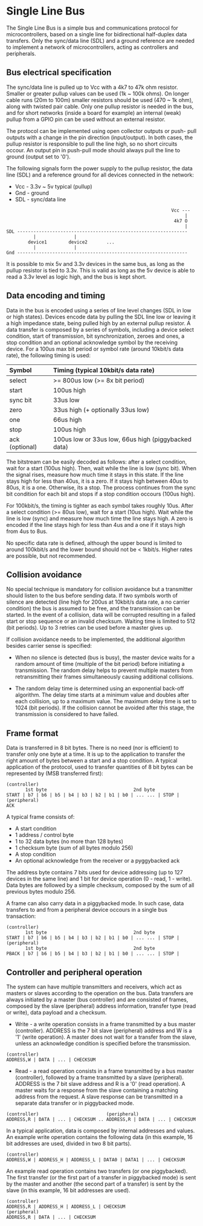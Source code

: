 # Single Line Bus

The Single Line Bus is a simple bus and communications protocol for
microcontrollers, based on a single line for bidirectional half-duplex
data transfers. Only the sync/data line (SDL) and a ground reference
are needed to implement a network of microcontrollers, acting as
controllers and peripherals.


## Bus electrical specification

The sync/data line is pulled up to Vcc with a 4k7 to 47k ohm resistor.
Smaller or greater pullup values can be used (1k ~ 100k ohms). On longer
cable runs (20m to 100m) smaller resistors should be used (470 ~ 1k
ohm), along with twisted pair cable. Only one pullup resistor is
needed in the bus, and for short networks (inside a board for example)
an internal (weak) pullup from a GPIO pin can be used without an
external resistor.

The protocol can be implemented using open collector outputs or push-
pull outputs with a change in the pin direction (input/output). In both
cases, the pullup resistor is responsible to pull the line high, so no
short circuits occour. An output pin in push-pull mode should always
pull the line to ground (output set to '0').

The following signals form the power supply to the pullup resistor,
the data line (SDL) and a reference ground for all devices connected
in the network:

- Vcc - 3.3v ~ 5v typical (pullup)
- Gnd - ground
- SDL - sync/data line

```
                                                             Vcc ---
                                                                  |
                                                              4k7 O
                                                                  |
SDL ---------------------------------------------------------------
          |              |
        device1        device2       ...
          |              |
Gnd ---------------------------------------------------------------
```

It is possible to mix 5v and 3.3v devices in the same bus, as long as
the pullup resistor is tied to 3.3v. This is valid as long as the 5v
device is able to read a 3.3v level as logic high, and the bus is kept
short.


## Data encoding and timing

Data in the bus is encoded using a series of line level changes (SDL in
low or high states). Devices encode data by pulling the SDL line low or
leaving it a high impedance state, being pulled high by an external
pullup resistor. A data transfer is composed by a series of symbols,
including a device select condition, start of transmission, bit
synchronization, zeroes and ones, a stop condition and an optional
acknowledge symbol by the receiving device. For a 100us max bit period
or symbol rate (around 10kbit/s data rate), the following timing is
used:

| Symbol		| Timing (typical 10kbit/s data rate)			|
| :-------------------- | :---------------------------------------------------- |
| select		| >= 800us low (>= 8x bit period)			|
| start			| 100us high						|
| sync bit		| 33us low						|
| zero			| 33us high (+ optionally 33us low)			|
| one			| 66us high						|
| stop			| 100us high						|
| ack (optional)	| 100us low or 33us low, 66us high (piggybacked data)	|

The bitstream can be easily decoded as follows: after a select
condition, wait for a start (100us high). Then, wait while the line
is low (sync bit). When the signal rises, measure how much time it stays
in this state. If the line stays high for less than 40us, it is a zero.
If it stays high between 40us to 80us, it is a one. Otherwise, its a
stop. The process continues from the sync bit condition for each bit
and stops if a stop condition occours (100us high).

For 100kbit/s, the timing is tighter as each symbol takes roughly 10us.
After a select condition (>= 80us low), wait for a start (10us high).
Wait while the line is low (sync) and measure how much time the line
stays high. A zero is encoded if the line stays high for less than 4us
and a one if it stays high from 4us to 8us.

No specific data rate is defined, although the upper bound is limited
to around 100kbit/s and the lower bound should not be < 1kbit/s. Higher
rates are possible, but not recommended.


## Collision avoidance

No special technique is mandatory for collision avoidance but a
transmitter should listen to the bus before sending data. If two symbols
worth of silence are detected (line high for 200us at 10kbit/s data
rate, a no carrier condition) the bus is assumed to be free, and the
transmission can be started. In the event of a collision, data will be
corrupted resulting in a failed start or stop sequence or an invalid
checksum. Waiting time is limited to 512 (bit periods). Up to 3 retries
can be used before a master gives up.

If collision avoidance needs to be implemented, the additional algorithm
besides carrier sense is specified:

- When no silence is detected (bus is busy), the master device waits for
a random amount of time (multiple of the bit period) before initiating
a transmission. The random delay helps to prevent multiple masters
from retransmitting their frames simultaneously causing additional
collisions.

- The random delay time is determined using an exponential back-off
algorithm. The delay time starts at a minimum value and doubles after
each collision, up to a maximum value. The maximum delay time is 
set to 1024 (bit periods). If the collision cannot be avoided after this
stage, the transmission is considered to have failed.


## Frame format

Data is transferred in 8 bit bytes. There is no need (nor is efficient)
to transfer only one byte at a time. It is up to the application to
transfer the right amount of bytes between a start and a stop condition.
A typical application of the protocol, used to transfer quantities of 8
bit bytes can be represented by (MSB transferred first):

```
(controller)
       1st byte                                2nd byte
START | b7 | b6 | b5 | b4 | b3 | b2 | b1 | b0 | ... ... | STOP |
(peripheral)
ACK
```

A typical frame consists of:

- A start condition
- 1 address / control byte
- 1 to 32 data bytes (no more than 128 bytes)
- 1 checksum byte (sum of all bytes modulo 256)
- A stop condition
- An optional acknowledge from the receiver or a pyggybacked ack

The address byte contains 7 bits used for device addressing (up to 127
devices in the same line) and 1 bit for device operation (0 - read,
1 - write). Data bytes are followed by a simple checksum, composed by
the sum of all previous bytes modulo 256.

A frame can also carry data in a piggybacked mode. In such case, data
transfers to and from a peripheral device occours in a single bus
transaction:

```
(controller)
       1st byte                                2nd byte
START | b7 | b6 | b5 | b4 | b3 | b2 | b1 | b0 | ... ... | STOP |
(peripheral)
       1st byte                                2nd byte
PBACK | b7 | b6 | b5 | b4 | b3 | b2 | b1 | b0 | ... ... | STOP |
```


## Controller and peripheral operation

The system can have multiple transmitters and receivers, which act
as masters or slaves according to the operation on the bus. Data
transfers are always initiated by a master (bus controller) and are
consisted of frames, composed by the slave (peripheral) address
information, transfer type (read or write), data payload and a checksum.

- Write - a write operation consists in a frame transmitted by a bus
master (controller). ADDRESS is the 7 bit slave (peripheral) address and
W is a '1' (write operation). A master does not wait for a transfer from
the slave, unless an acknowledge condition is specified before the
transmission.

```
(controller)
ADDRESS,W | DATA | ... | CHECKSUM
```

- Read - a read operation consists in a frame transmitted by a bus
master (controller), followed by a frame transmitted by a slave
(peripheral). ADDRESS is the 7 bit slave address and R is a '0' (read
operation). A master waits for a response from the slave containing a
matching address from the request. A slave response can be transmitted
in a separate data transfer or in piggybacked mode.

```
(controller)                         (peripheral)
ADDRESS,R | DATA | ... | CHECKSUM .. ADDRESS,R | DATA | ... | CHECKSUM
```

In a typical application, data is composed by internal addresses
and values. An example write operation contains the following data (in
this example, 16 bit addresses are used, divided in two 8 bit parts).

```
(controller)
ADDRESS,W | ADDRESS_H | ADDRESS_L | DATA0 | DATA1 | ... | CHECKSUM
```

An example read operation contains two transfers (or one piggybacked).
The first transfer (or the first part of a transfer in piggybacked
mode) is sent by the master and another (the second part of a transfer)
is sent by the slave (in this example, 16 bit addresses are used).

```
(controller)
ADDRESS,R | ADDRESS_H | ADDRESS_L | CHECKSUM
(peripheral)
ADDRESS,R | DATA | ... | CHECKSUM
```
